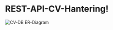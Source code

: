 # REST-API-CV-Hantering!
![CV-DB ER-Diagram](https://github.com/user-attachments/assets/d9c034c4-c5ac-4388-be5d-a0b613b01069)
